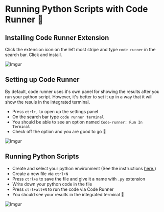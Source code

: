 # Running Python Scripts with Code Runner 🏃

## Installing Code Runner Extension
Click the extension icon on the left most stripe and type `code runner` in the search bar. Click and install.

![Imgur](https://imgur.com/UitPn9B.png)

## Setting up Code Runner
By default, code runner uses it's own panel for showing the results after you run your python script. However, it's better to set it up in a way that it will show the resuls in the integrated terminal.

* Press `ctrl+,` to open up the settings panel
* On the search bar type `code runner terminal`
* You should be able to see an option named `Code-runner: Run In Terminal`
* Check off the option and you are good to go 🍰

![Imgur](https://imgur.com/1a7P3Mc.png)

## Running Python Scripts

* Create and select your python environment (See the instructions [here.](https://py-vscode.readthedocs.io/en/latest/files/venv.html))
* Create a new file via `ctrl+N`
* Press `ctrl+s` to save the file and give it a name with `.py` extension
* Write down your python code in the file
* Press `ctrl+alt+N` to run the code via Code Runner
* You should see your results in the integrated terminal 🛬

![Imgur](https://imgur.com/oD19vWb.png)
